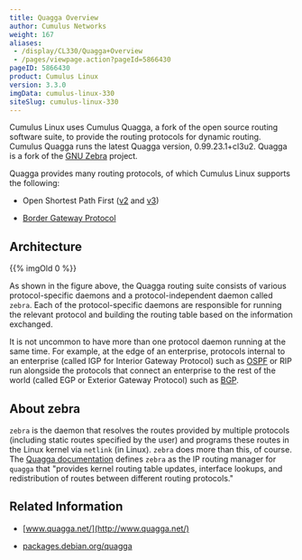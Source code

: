 ```yaml
---
title: Quagga Overview
author: Cumulus Networks
weight: 167
aliases:
 - /display/CL330/Quagga+Overview
 - /pages/viewpage.action?pageId=5866430
pageID: 5866430
product: Cumulus Linux
version: 3.3.0
imgData: cumulus-linux-330
siteSlug: cumulus-linux-330
---
```

Cumulus Linux uses Cumulus Quagga, a fork of the open source routing
software suite, to provide the routing protocols for dynamic routing.
Cumulus Quagga runs the latest Quagga version, 0.99.23.1+cl3u2. Quagga
is a fork of the [GNU Zebra](http://www.gnu.org/software/zebra/)
project.

Quagga provides many routing protocols, of which Cumulus Linux supports
the following:

  - Open Shortest Path First
    ([v2](/version/cumulus-linux-330/Layer_Three/Open_Shortest_Path_First_-_OSPF_-_Protocol)
    and
    [v3](/version/cumulus-linux-330/Layer_Three/Open_Shortest_Path_First_v3_-_OSPFv3_-_Protocol))

  - [Border Gateway
    Protocol](/version/cumulus-linux-330/Layer_Three/Border_Gateway_Protocol_-_BGP)

## <span>Architecture</span>

{{% imgOld 0 %}}

As shown in the figure above, the Quagga routing suite consists of
various protocol-specific daemons and a protocol-independent daemon
called `zebra`. Each of the protocol-specific daemons are responsible
for running the relevant protocol and building the routing table based
on the information exchanged.

It is not uncommon to have more than one protocol daemon running at the
same time. For example, at the edge of an enterprise, protocols internal
to an enterprise (called IGP for Interior Gateway Protocol) such as
[OSPF](/version/cumulus-linux-330/Layer_Three/Open_Shortest_Path_First_-_OSPF_-_Protocol)
or RIP run alongside the protocols that connect an enterprise to the
rest of the world (called EGP or Exterior Gateway Protocol) such as
[BGP](/version/cumulus-linux-330/Layer_Three/Border_Gateway_Protocol_-_BGP).

## <span>About zebra</span>

`zebra` is the daemon that resolves the routes provided by multiple
protocols (including static routes specified by the user) and programs
these routes in the Linux kernel via `netlink` (in Linux). `zebra` does
more than this, of course. The [Quagga
documentation](http://www.nongnu.org/quagga/docs/docs-info.html#Zebra)
defines `zebra` as the IP routing manager for `quagga` that "provides
kernel routing table updates, interface lookups, and redistribution of
routes between different routing protocols."

## <span>Related Information</span>

  - [www.quagga.net/](http://www.quagga.net/)

  - [packages.debian.org/quagga](http://packages.debian.org/quagga)
